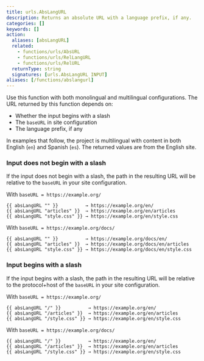 ```yaml
---
title: urls.AbsLangURL
description: Returns an absolute URL with a language prefix, if any.
categories: []
keywords: []
action:
  aliases: [absLangURL]
  related:
    - functions/urls/AbsURL 
    - functions/urls/RelLangURL
    - functions/urls/RelURL
  returnType: string
  signatures: [urls.AbsLangURL INPUT]
aliases: [/functions/abslangurl]
---
```


Use this function with both monolingual and multilingual configurations. The URL returned by this function depends on:

- Whether the input begins with a slash
- The `baseURL` in site configuration
- The language prefix, if any

In examples that follow, the project is multilingual with content in both English (`en`) and Spanish (`es`). The returned values are from the English site.

### Input does not begin with a slash

If the input does not begin with a slash, the path in the resulting URL will be relative to the `baseURL` in your site configuration.

With `baseURL = https://example.org/`

```go-html-template
{{ absLangURL "" }}          → https://example.org/en/
{{ absLangURL "articles" }}  → https://example.org/en/articles
{{ absLangURL "style.css" }} → https://example.org/en/style.css
```

With `baseURL = https://example.org/docs/`

```go-html-template
{{ absLangURL "" }}          → https://example.org/docs/en/
{{ absLangURL "articles" }}  → https://example.org/docs/en/articles
{{ absLangURL "style.css" }} → https://example.org/docs/en/style.css
```

### Input begins with a slash

If the input begins with a slash, the path in the resulting URL will be relative to the protocol+host of the `baseURL` in your site configuration.

With `baseURL = https://example.org/`

```go-html-template
{{ absLangURL "/" }}          → https://example.org/en/
{{ absLangURL "/articles" }}  → https://example.org/en/articles
{{ absLangURL "/style.css" }} → https://example.org/en/style.css
```

With `baseURL = https://example.org/docs/`

```go-html-template
{{ absLangURL "/" }}          → https://example.org/en/
{{ absLangURL "/articles" }}  → https://example.org/en/articles
{{ absLangURL "/style.css" }} → https://example.org/en/style.css
```
